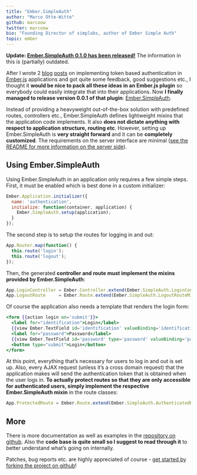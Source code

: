 ```yaml
---
title: "Ember.SimpleAuth"
author: "Marco Otte-Witte"
github: marcoow
twitter: marcoow
bio: "Founding Director of simplabs, author of Ember Simple Auth"
topic: ember
---
```


**Update: [Ember.SimpleAuth 0.1.0 has been released!](/blog/2014/01/20/embersimpleauth-010)** The information in this is (partially) outdated.

After I wrote 2 [blog](/blog/2013/06/15/authentication-in-emberjs "the initial post") [posts](/blog/2013/08/08/better-authentication-in-emberjs "the second post with a refined implementation") on implementing token based authentication in [Ember.js](http://emberjs.com) applications and got quite some feedback, good suggestions etc., I thought it **would be nice to pack all these ideas in an Ember.js plugin** so everybody could easily integrate that into their applications. Now **I finally managed to release version 0.0.1 of that plugin**: [Ember.SimpleAuth](https://github.com/simplabs/ember-simple-auth).

<!--break-->

Instead of providing a heavyweight out-of-the-box solution with predefined routes, controllers etc., Ember.SimpleAuth defines lightweight mixins that the application code implements. It also **does not dictate anything with respect to application structure, routing etc**. However, setting up Ember.SimpleAuth is **very straight forward** and it can be **completely customized**. The requirements on the server interface are minimal ([see the README for more information on the server side](https://github.com/simplabs/ember-simple-auth#the-server-side)).

## Using Ember.SimpleAuth

Using Ember.SimpleAuth in an application only requires a few simple steps. First, it must be enabled which is best done in a custom initializer:

```js
Ember.Application.initializer({
  name: 'authentication',
  initialize: function(container, application) {
    Ember.SimpleAuth.setup(application);
  }
});
```

The second step is to setup the routes for logging in and out:

```js
App.Router.map(function() {
  this.route('login');
  this.route('logout');
});
```

Then, the generated **controller and route must implement the mixins provided by Ember.SimpleAuth**:

```js
App.LoginController = Ember.Controller.extend(Ember.SimpleAuth.LoginControllerMixin);
App.LogoutRoute     = Ember.Route.extend(Ember.SimpleAuth.LogoutRouteMixin);
```

Of course the application also needs a template that renders the login form:

```hbs
<form {{action login on='submit'}}>
  <label for="identification">Login</label>
  {{view Ember.TextField id='identification' valueBinding='identification' placeholder='Enter Login'}}
  <label for="password">Password</label>
  {{view Ember.TextField id='password' type='password' valueBinding='password' placeholder='Enter Password'}}
  <button type="submit">Login</button>
</form>
```

At this point, everything that’s necessary for users to log in and out is set up. Also, every AJAX request (unless it’s a cross domain request) that the application makes will send the authentication token that is obtained when the user logs in. **To actually protect routes so that they are only accessible for authenticated users, simply implement the respective Ember.SimpleAuth mixin** in the route classes:

```js
App.ProtectedRoute = Ember.Route.extend(Ember.SimpleAuth.AuthenticatedRouteMixin);
```

## More

There is more documentation as well as examples in the [repository on github](https://github.com/simplabs/ember-simple-auth). Also the **code base is quite small so I suggest to read through it** to better understand what’s going on internally.

Patches, bug reports etc. are highly appreciated of course - [get started by forking the project on github](https://github.com/simplabs/ember-simple-auth)!
